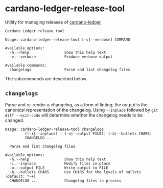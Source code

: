 # cardano-ledger-release-tool

Utility for managing releases of [cardano-ledger](https://github.com/IntersectMBO/cardano-ledger)

```
Cardano Ledger release tool

Usage: cardano-ledger-release-tool [-v|--verbose] COMMAND

Available options:
  -h,--help                Show this help text
  -v,--verbose             Produce verbose output

Available commands:
  changelogs               Parse and lint changelog files
```

The subcommands are described below.

## `changelogs`

Parse and re-render a changelog, as a form of linting; the output is the canonical representation of the changelog. Using `--inplace` followed by `git diff --exit-code` will determine whether the changelog needs to be changed.

```
Usage: cardano-ledger-release-tool changelogs
         [(-i|--inplace) | (-o|--output FILE)] [-b|--bullets CHARS]
         CHANGELOG ...

  Parse and lint changelog files

Available options:
  -h,--help                Show this help text
  -i,--inplace             Modify files in-place
  -o,--output FILE         Write output to FILE
  -b,--bullets CHARS       Use CHARS for the levels of bullets (default: *-+)
  CHANGELOG ...            Changelog files to process
```
